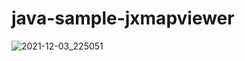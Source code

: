 # java-sample-jxmapviewer

![2021-12-03_225051](https://user-images.githubusercontent.com/58245926/144711314-bd4674f9-b6f9-4614-9d33-446367c912ef.png)
